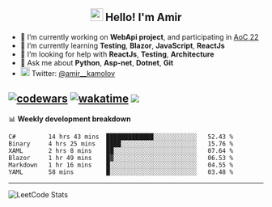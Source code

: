 <h2 align="center"><img src="https://media.giphy.com/media/hvRJCLFzcasrR4ia7z/giphy.gif" width="25px"> Hello! I'm Amir</h2>

- 🔭 I’m currently working on **WebApi project**, and participating in [AoC 22](https://adventofcode.com/)
- 🌱 I’m currently learning **Testing**, **Blazor**, **JavaScript**, **ReactJs**
- 🤔 I’m looking for help with **ReactJs**, **Testing**, **Architecture**
- 💬 Ask me about **Python**, **Asp-net**, **Dotnet**, **Git**
- <img alt="Amir Kamolov | Twitter" width="18px" src="https://raw.githubusercontent.com/peterthehan/peterthehan/master/assets/twitter.svg" /> Twitter: [@amir__kamolov](https://twitter.com/amir__kamolov)

[![codewars](https://www.codewars.com/users/Kamolov%20Amir/badges/micro)](https://www.codewars.com/users/Kamolov%20Amir)
[![wakatime](https://wakatime.com/badge/user/12da36de-2fca-4ef2-bb44-ec10c4750b61.svg)](https://wakatime.com/@12da36de-2fca-4ef2-bb44-ec10c4750b61)
![](https://komarev.com/ghpvc/?username=Amir0715&style=flat-square)
---

📊 **Weekly development breakdown**
<!--START_SECTION:waka-->

```text
C#         14 hrs 43 mins  █████████████░░░░░░░░░░░░   52.43 %
Binary     4 hrs 25 mins   ████░░░░░░░░░░░░░░░░░░░░░   15.76 %
XAML       2 hrs 8 mins    ██░░░░░░░░░░░░░░░░░░░░░░░   07.64 %
Blazor     1 hr 49 mins    █▓░░░░░░░░░░░░░░░░░░░░░░░   06.53 %
Markdown   1 hr 16 mins    █░░░░░░░░░░░░░░░░░░░░░░░░   04.55 %
YAML       58 mins         █░░░░░░░░░░░░░░░░░░░░░░░░   03.48 %
```

<!--END_SECTION:waka-->

---

![LeetCode Stats](https://leetcard.jacoblin.cool/Amir0715?theme=dark&font=Noto%20Sans%20Mono&ext=heatmap)
